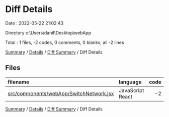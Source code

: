 # Diff Details

Date : 2022-05-22 21:02:43

Directory c:\Users\danil\Desktop\webApp

Total : 1 files,  -2 codes, 0 comments, 0 blanks, all -2 lines

[Summary](results.md) / [Details](details.md) / [Diff Summary](diff.md) / Diff Details

## Files
| filename | language | code | comment | blank | total |
| :--- | :--- | ---: | ---: | ---: | ---: |
| [src/components/webApp/SwitchNetwork.jsx](/src/components/webApp/SwitchNetwork.jsx) | JavaScript React | -2 | 0 | 0 | -2 |

[Summary](results.md) / [Details](details.md) / [Diff Summary](diff.md) / Diff Details